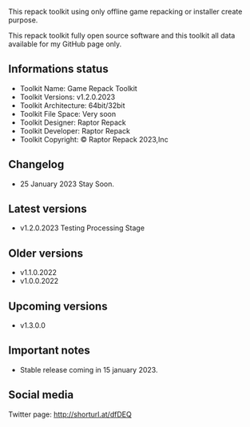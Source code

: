 This repack toolkit using only offline game repacking or installer create purpose.

This repack toolkit fully open source software and this toolkit all data available for my GitHub page only.

Informations status
-----------------------------------------------
- Toolkit Name: Game Repack Toolkit
- Toolkit Versions: v1.2.0.2023
- Toolkit Architecture: 64bit/32bit
- Toolkit File Space: Very soon
- Toolkit Designer: Raptor Repack
- Toolkit Developer: Raptor Repack
- Toolkit Copyright: © Raptor Repack 2023,Inc

Changelog
-----------------------------------------------
- 25 January 2023 Stay Soon.

Latest versions
-----------------------------------------------
- v1.2.0.2023 Testing Processing Stage

Older versions
-----------------------------------------------
- v1.1.0.2022
- v1.0.0.2022

Upcoming versions
-----------------------------------------------
- v1.3.0.0

Important notes
-----------------------------------------------
- Stable release coming in 15 january 2023.


Social media
-----------------------------------------------
Twitter page: http://shorturl.at/dfDEQ
